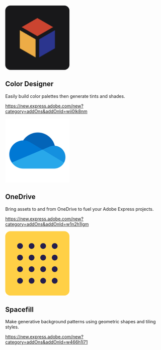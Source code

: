 <MiniResourceCard slots="image,heading,text,link" repeat="3" theme="lightest" inRow="3" textColor="#424242" className="marketPlace inColumn" />

![Color Designer](../images/colordesigner_rounded.png)

## Color Designer

Easily build color palettes then generate tints and shades.

https://new.express.adobe.com/new?category=addOns&addOnId=wii0lk8nm

![OneDrive](../images/OneDrive_rounded.png)

## OneDrive

Bring assets to and from OneDrive to fuel your Adobe Express projects.

https://new.express.adobe.com/new?category=addOns&addOnId=w1n2h1lgm

![Spacefill](../images/spacefill_rounded.png)

## Spacefill

Make generative background patterns using geometric shapes and tiling styles.

https://new.express.adobe.com/new?category=addOns&addOnId=w466h1l71